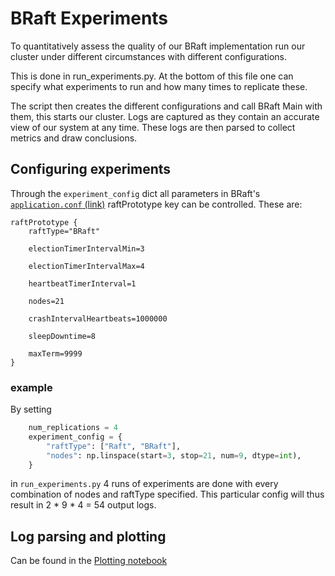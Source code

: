 # BRaft Experiments
To quantitatively assess the quality of our BRaft implementation run our cluster under different circumstances with different configurations. 

This is done in run_experiments.py.
At the bottom of this file one can specify what experiments to run and how many times to replicate these.

The script then creates the different configurations and call BRaft Main with them, this starts our cluster. Logs are captured as they contain an accurate view of our system at any time. These logs are then parsed to collect metrics and draw conclusions.

## Configuring experiments
Through the `experiment_config` dict all parameters in BRaft's [`application.conf` (link)](../src_/main/resources/application.conf) raftPrototype key can be controlled. These are:

```editorconfig
raftPrototype {
	raftType="BRaft"

	electionTimerIntervalMin=3

	electionTimerIntervalMax=4

	heartbeatTimerInterval=1

	nodes=21

	crashIntervalHeartbeats=1000000

	sleepDowntime=8

	maxTerm=9999
}
```

### example
By setting 
```python
    num_replications = 4
    experiment_config = {
        "raftType": ["Raft", "BRaft"],
        "nodes": np.linspace(start=3, stop=21, num=9, dtype=int),
    }
```
in `run_experiments.py` 4 runs of experiments are done with every combination of nodes and raftType specified. This particular config will thus result in 2 * 9 * 4 = 54 output logs.


## Log parsing and plotting
Can be found in the [Plotting notebook](DS%20Graphs.ipynb)

